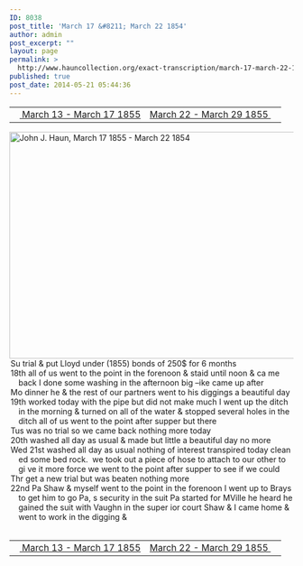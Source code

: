 ```yaml
---
ID: 8038
post_title: 'March 17 &#8211; March 22 1854'
author: admin
post_excerpt: ""
layout: page
permalink: >
  http://www.hauncollection.org/exact-transcription/march-17-march-22-1854/
published: true
post_date: 2014-05-21 05:44:36
---
```

<table style="width: 100%;" align="center">
<tbody>
<tr>
<td width="50%"><a title="March 13 – March 17 1855" href="http://www.hauncollection.org/version-2/version-ii-series-i/march-13-march-17-1855/"><img src="https://lh3.googleusercontent.com/-EFJpxxNiPNw/VqgtWBCZrMI/AAAAAAAAAFU/WfY4lPFWWkg/s800-Ic42/Soeb-Plain-Arrows-8-10px.png" alt="" width="10" height="10" /> March 13 - March 17 1855</a></td>
<td style="text-align: right;"><a title="March 22 – March 29 1855" href="http://www.hauncollection.org/version-2/version-ii-series-i/march-22-march-29-1855/"> March 22 - March 29 1855 <img src="https://lh3.googleusercontent.com/-67k0cYlpXHw/VqgtWKz1MXI/AAAAAAAAAFU/k9PW_Piyurk/s800-Ic42/Soeb-Plain-Arrows-5-10px.png" alt="" width="10" height="10" /></a></td>
</tr>
</tbody>
</table>
<a href="http://www.hauncollection.org/wp-content/uploads/John Haun/JJH_084_March 17 1855 - March 22 1854.JPG" target="_blank" rel="noopener"><img class="alignnone wp-image-2314 size-large" src="http://www.hauncollection.org/wp-content/uploads/John Haun/JJH_084_March 17 1855 - March 22 1854-1024x682.jpg" alt="John J. Haun, March 17 1855 - March 22 1854" width="604" height="402" /></a>
<div style="text-indent: -1em; padding-left: 16px;">Su trial &amp; put Lloyd under (1855) bonds of 250$ for 6 months</div>
<div style="text-indent: -1em; padding-left: 16px;">18th all of us went to the point in the forenoon &amp; staid until noon &amp; ca
me back I done some washing in the afternoon big –ike came up after</div>
<div style="text-indent: -1em; padding-left: 16px;">Mo dinner he &amp; the rest of our partners went to his diggings a beautiful day</div>
<div style="text-indent: -1em; padding-left: 16px;">19th worked today with the pipe but did not make much I went up
the ditch in the morning &amp; turned on all of the water &amp; stopped several
holes in the ditch all of us went to the point after supper but there</div>
<div style="text-indent: -1em; padding-left: 16px;">Tus was no trial so we came back nothing more today</div>
<div style="text-indent: -1em; padding-left: 16px;">20th washed all day as usual &amp; made but little a beautiful day no more</div>
<div style="text-indent: -1em; padding-left: 16px;">Wed 21st washed all day as usual nothing of interest transpired today clean
ed some bed rock.  we took out a piece of hose to attach to our other to gi
ve it more force we went to the point after supper to see if we could</div>
<div style="text-indent: -1em; padding-left: 16px;">Thr get a new trial but was beaten nothing more</div>
<div style="text-indent: -1em; padding-left: 16px;">22nd Pa Shaw &amp; myself went to the point in the forenoon I went up
to Brays to get him to go Pa, s security in the suit Pa started for
MVille he heard he gained the suit with Vaughn in the super
ior court Shaw &amp; I came home &amp; went to work in the digging &amp;</div>
&nbsp;
<table style="width: 100%;" align="center">
<tbody>
<tr>
<td width="50%"><a title="March 13 – March 17 1855" href="http://www.hauncollection.org/version-2/version-ii-series-i/march-13-march-17-1855/"><img src="https://lh3.googleusercontent.com/-EFJpxxNiPNw/VqgtWBCZrMI/AAAAAAAAAFU/WfY4lPFWWkg/s800-Ic42/Soeb-Plain-Arrows-8-10px.png" alt="" width="10" height="10" /> March 13 - March 17 1855</a></td>
<td style="text-align: right;"><a title="March 22 – March 29 1855" href="http://www.hauncollection.org/version-2/version-ii-series-i/march-22-march-29-1855/"> March 22 - March 29 1855 <img src="https://lh3.googleusercontent.com/-67k0cYlpXHw/VqgtWKz1MXI/AAAAAAAAAFU/k9PW_Piyurk/s800-Ic42/Soeb-Plain-Arrows-5-10px.png" alt="" width="10" height="10" /></a></td>
</tr>
</tbody>
</table>